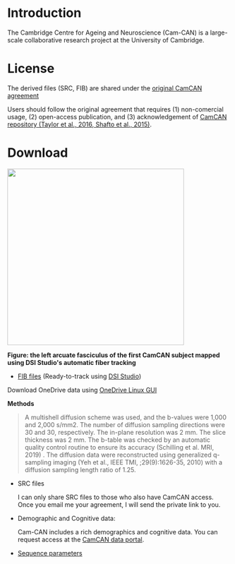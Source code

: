 # Introduction

The Cambridge Centre for Ageing and Neuroscience (Cam-CAN) is a large-scale collaborative research project at the University of Cambridge.

# License

The derived files (SRC, FIB) are shared under the [original CamCAN agreement](https://camcan-archive.mrc-cbu.cam.ac.uk/dataaccess/datarequest-nobutton.php)

Users should follow the original agreement that requires (1) non-comercial usage, (2) open-access publication, and (3) acknowledgement of [CamCAN repository (Taylor et al., 2016, Shafto et al., 2015)](http://www.mrc-cbu.cam.ac.uk/datasets/camcan/).

# Download

<img src="https://user-images.githubusercontent.com/275569/150191699-5a419e63-4c03-4e7c-b5c5-d311e50020db.png" width="400">

**Figure: the left arcuate fasciculus of the first CamCAN subject mapped using DSI Studio's automatic fiber tracking**

- [FIB files](https://pitt-my.sharepoint.com/:f:/g/personal/yehfc_pitt_edu/ErvyHCvVq8tCmHV29USJUnsBeeONdEqF36nuOubHU96AVA?e=7hR2At) (Ready-to-track using [DSI Studio](https://dsi-studio.labsolver.org))

Download OneDrive data using [OneDrive Linux GUI](https://github.com/bpozdena/OneDriveGUI)

  **Methods**
  >  A multishell diffusion scheme was used, and the b-values were 1,000 and 2,000 s/mm2. The number of diffusion sampling directions were 30 and 30, respectively. The in-plane resolution was 2 mm. The slice thickness was 2 mm. The b-table was checked by an automatic quality control routine to ensure its accuracy (Schilling et al. MRI, 2019) . The diffusion data were reconstructed using generalized q-sampling imaging (Yeh et al., IEEE TMI, ;29(9):1626-35, 2010) with a diffusion sampling length ratio of 1.25.

- SRC files

  I can only share SRC files to those who also have CamCAN access. Once you email me your agreement, I will send the private link to you.

- Demographic and Cognitive data: 

  Cam-CAN includes a rich demographics and cognitive data. You can request access at the [CamCAN data portal](https://camcan-archive.mrc-cbu.cam.ac.uk/dataaccess/datarequest.php).

- [Sequence parameters](https://camcan-archive.mrc-cbu.cam.ac.uk/dataaccess/pdfs/CAMCAN700_MR_params.pdf)

